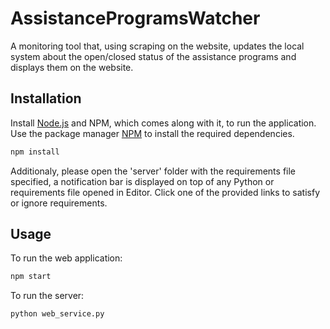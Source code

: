 # AssistanceProgramsWatcher

A monitoring tool that, using scraping on the website, updates the local system about the open/closed status of the assistance programs and displays them on the website.

## Installation

Install [Node.js](https://nodejs.org/en/download/) and NPM, which comes along with it, to run the application.
Use the package manager [NPM](https://www.npmjs.com/) to install the required dependencies.

```bash
npm install
```

Additionaly, please open the 'server' folder with the requirements file specified, a notification bar is displayed on top of any Python or requirements file opened in Editor. Click one of the provided links to satisfy or ignore requirements.


## Usage

To run the web application:
```bash
npm start
```

To run the server:
```bash
python web_service.py
```


